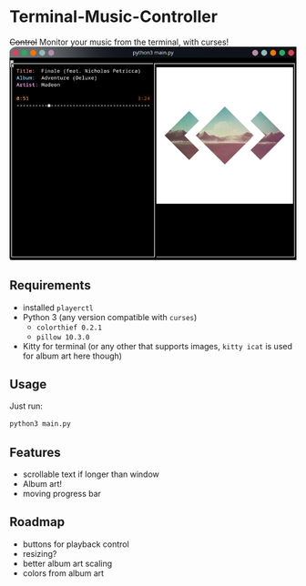 # Terminal-Music-Controller

~~Control~~ Monitor your music from the terminal, with curses!
![Example view](example.png)
## Requirements
- installed `playerctl`
- Python 3 (any version compatible with `curses`)
  - `colorthief 0.2.1`
  - `pillow 10.3.0`
- Kitty for terminal (or any other that supports images, `kitty icat` is used for album art here though)

## Usage
Just run:
```bash
python3 main.py
```
## Features
- scrollable text if longer than window
- Album art!
- moving progress bar
## Roadmap
- buttons for playback control
- resizing?
- better album art scaling
- colors from album art